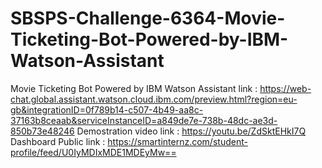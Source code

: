 # SBSPS-Challenge-6364-Movie-Ticketing-Bot-Powered-by-IBM-Watson-Assistant
Movie Ticketing Bot Powered by IBM Watson Assistant link : 
https://web-chat.global.assistant.watson.cloud.ibm.com/preview.html?region=eu-gb&integrationID=0f789b14-c507-4b49-aa8c-37163b8ceaab&serviceInstanceID=a849de7e-738b-48dc-ae3d-850b73e48246
Demostration video link :
https://youtu.be/ZdSktEHkI7Q
Dashboard Public link :
https://smartinternz.com/student-profile/feed/U0IyMDIxMDE1MDEyMw==
